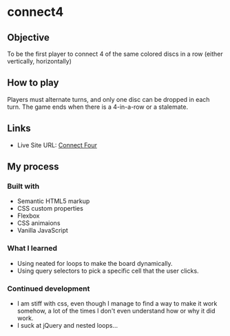 # connect4

## Objective

To be the first player to connect 4 of the same colored discs in a row (either vertically, horizontally)

## How to play

Players must alternate turns, and only one disc can be dropped in each turn.
The game ends when there is a 4-in-a-row or a stalemate.

## Links

- Live Site URL: [Connect Four]()

## My process

### Built with

- Semantic HTML5 markup
- CSS custom properties
- Flexbox
- CSS animaions
- Vanilla JavaScript

### What I learned

- Using neated for loops to make the board dynamically.
- Using query selectors to pick a specific cell that the user clicks.


### Continued development

- I am stiff with css, even though I manage to find a way to make it work somehow, a lot of the times I don't even understand how or why it did work.
- I suck at jQuery and nested loops...

